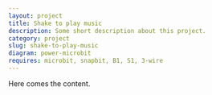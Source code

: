```yaml
---
layout: project
title: Shake to play music
description: Some short description about this project.
category: project
slug: shake-to-play-music
diagram: power-microbit
requires: microbit, snapbit, B1, S1, 3-wire
---
```


Here comes the content.